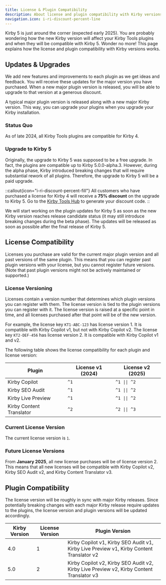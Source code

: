 ```yaml
---
title: License & Plugin Compatibility
description: About license and plugin compatibility with Kirby versions.
navigation.icon: i-ri-discount-percent-line
---
```


Kirby 5 is just around the corner (expected early 2025). You are probably wondering how the new Kirby version will affect your Kirby Tools plugins and when they will be compatible with Kirby 5. Wonder no more! This page explains how the license and plugin compatibility with Kirby versions works.

## Updates & Upgrades

We add new features and improvements to each plugin as we get ideas and feedback. You will receive these updates for the major version you have purchased. When a new major plugin version is released, you will be able to upgrade to that version at a generous discount.

A typical major plugin version is released along with a new major Kirby version. This way, you can upgrade your plugins when you upgrade your Kirby installation.

### Status Quo

As of late 2024, all Kirby Tools plugins are compatible for Kirby 4.

### Upgrade to Kirby 5

Originally, the upgrade to Kirby 5 was supposed to be a free upgrade. In fact, the plugins are compatible up to Kirby 5.0.0-alpha.3. However, during the alpha phase, Kirby introduced breaking changes that will require substantial rework of all plugins. Therefore, the upgrade to Kirby 5 will be a paid upgrade.

::callout{icon="i-ri-discount-percent-fill"}
All customers who have purchased a license for Kirby 4 will receive a **75% discount** on the upgrade to Kirby 5. Go to the [Kirby Tools Hub](https://hub.kirby.tools) to generate your discount code.
::

We will start working on the plugin updates for Kirby 5 as soon as the new Kirby version reaches release candidate status (it may still introduce breaking changes during the beta phase). The updates will be released as soon as possible after the final release of Kirby 5.

## License Compatibility

Licenses you purchase are valid for the current major plugin version and all past versions of the same plugin. This means that you can register past plugin versions with your license, but you cannot register future versions. (Note that past plugin versions might not be actively maintained or supported.)

### License Versioning

Licenses contain a version number that determines which plugin versions you can register with them. The license version is tied to the plugin versions you can register with it. The license version is raised at a specific point in time, and all licenses purchased after that point will be of the new version.

For example, the license key `KT1-ABC-123` has license version 1. It is compatible with Kirby Copilot v1, but not with Kirby Copilot v2. The license key `KT2-DEF-456` has license version 2. It is compatible with Kirby Copilot v1 and v2.

The following table shows the license compatibility for each plugin and license version:

| Plugin                   | License v1 (2024) | License v2 (2025) |
| ------------------------ | ----------------- | ----------------- |
| Kirby Copilot            | `^1`              | `^1 \|\| ^2`      |
| Kirby SEO Audit          | `^1`              | `^1 \|\| ^2`      |
| Kirby Live Preview       | `^1`              | `^1 \|\| ^2`      |
| Kirby Content Translator | `^2`              | `^2 \|\| ^3`      |

### Current License Version

The current license version is `1`.

### Future License Versions

From **January 2025**, all new license purchases will be of license version 2. This means that all new licenses will be compatible with Kirby Copilot v2, Kirby SEO Audit v2, and Kirby Content Translator v3.

## Plugin Compatibility

The license version will be roughly in sync with major Kirby releases. Since potentially breaking changes with each major Kirby release require updates to the plugins, the license version and plugin versions will be updated accordingly.

| Kirby Version | License Version | Plugin Version                                                                           |
| ------------- | --------------- | ---------------------------------------------------------------------------------------- |
| 4.0           | 1               | Kirby Copilot v1, Kirby SEO Audit v1, Kirby Live Preview v1, Kirby Content Translator v2 |
| 5.0           | 2               | Kirby Copilot v2, Kirby SEO Audit v2, Kirby Live Preview v2, Kirby Content Translator v3 |
